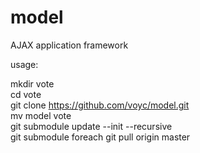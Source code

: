 # model
AJAX application framework

usage:

mkdir vote<br>
cd vote<br>
git clone https://github.com/voyc/model.git<br>
mv model vote<br>
git submodule update --init --recursive<br>
git submodule foreach git pull origin master<br>



